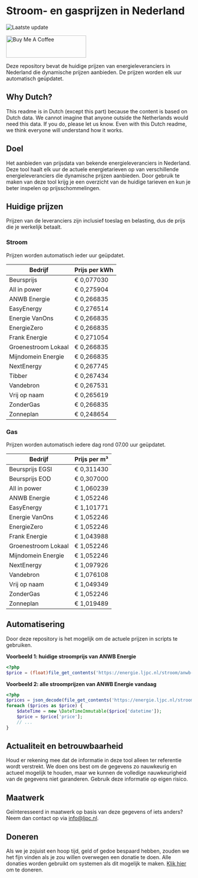 # Stroom- en gasprijzen in Nederland

![Laatste update](https://img.shields.io/badge/laatste%20update-2023--05--19%2003%3A00%20CET-brightgreen)

<a href="https://www.buymeacoffee.com/Lars-" target="_blank"><img src="https://cdn.buymeacoffee.com/buttons/v2/default-orange.png" alt="Buy Me A Coffee" height="60" style="height: 60px !important;width: 217px !important;" ></a>

Deze repository bevat de huidige prijzen van energieleveranciers in Nederland die dynamische prijzen aanbieden. De prijzen worden elk uur automatisch geüpdatet.

## Why Dutch?

This readme is in Dutch (except this part) because the content is based on Dutch data. We cannot imagine that anyone outside the Netherlands would need this data. If you do, please let us know. Even with this Dutch readme, we think
everyone will understand how it works.

## Doel

Het aanbieden van prijsdata van bekende energieleveranciers in Nederland. Deze tool haalt elk uur de actuele energietarieven op van verschillende energieleveranciers die dynamische prijzen aanbieden. Door gebruik te maken van deze tool
krijg je een overzicht van de huidige tarieven en kun je beter inspelen op prijsschommelingen.

## Huidige prijzen

Prijzen van de leveranciers zijn inclusief toeslag en belasting, dus de prijs die je werkelijk betaalt.

### Stroom

Prijzen worden automatisch ieder uur geüpdatet.

 Bedrijf | Prijs per kWh 
---------|---------------
Beursprijs | € 0,077030
All in power | € 0,275904
ANWB Energie | € 0,266835
EasyEnergy | € 0,276514
Energie VanOns | € 0,266835
EnergieZero | € 0,266835
Frank Energie | € 0,271054
Groenestroom Lokaal | € 0,266835
Mijndomein Energie | € 0,266835
NextEnergy | € 0,267745
Tibber | € 0,267434
Vandebron | € 0,267531
Vrij op naam | € 0,265619
ZonderGas | € 0,266835
Zonneplan | € 0,248654


### Gas

Prijzen worden automatisch iedere dag rond 07.00 uur geüpdatet.

 Bedrijf | Prijs per m³ 
---------|--------------
Beursprijs EGSI | € 0,311430
Beursprijs EOD | € 0,307000
All in power | € 1,060239
ANWB Energie | € 1,052246
EasyEnergy | € 1,101771
Energie VanOns | € 1,052246
EnergieZero | € 1,052246
Frank Energie | € 1,043988
Groenestroom Lokaal | € 1,052246
Mijndomein Energie | € 1,052246
NextEnergy | € 1,097926
Vandebron | € 1,076108
Vrij op naam | € 1,049349
ZonderGas | € 1,052246
Zonneplan | € 1,019489


## Automatisering

Door deze repository is het mogelijk om de actuele prijzen in scripts te gebruiken.

**Voorbeeld 1: huidige stroomprijs van ANWB Energie**

```php
<?php
$price = (float)file_get_contents('https://energie.ljpc.nl/stroom/anwb-energie-nu.txt');

```

**Voorbeeld 2: alle stroomprijzen van ANWB Energie vandaag**

```php
<?php
$prices = json_decode(file_get_contents('https://energie.ljpc.nl/stroom/all-in-power-vandaag.json'),true);
foreach ($prices as $price) {
    $dateTime = new \DateTimeImmutable($price['datetime']);
    $price = $price['price'];
    // ...
}
```

## Actualiteit en betrouwbaarheid

Houd er rekening mee dat de informatie in deze tool alleen ter referentie wordt verstrekt. We doen ons best om de gegevens zo nauwkeurig en actueel mogelijk te houden, maar we kunnen de volledige nauwkeurigheid van de gegevens niet
garanderen. Gebruik deze informatie op eigen risico.

## Maatwerk

Geïnteresseerd in maatwerk op basis van deze gegevens of iets anders? Neem dan contact op
via [info@ljpc.nl](mailto:info@ljpc.nl?subject=Energie%20prijzen).

## Doneren

Als we je zojuist een hoop tijd, geld of gedoe bespaard hebben, zouden we het fijn vinden als je zou willen overwegen een
donatie te doen. Alle donaties worden gebruikt om systemen als dit mogelijk te
maken. [Klik hier](https://www.buymeacoffee.com/Lars-) om te doneren.
